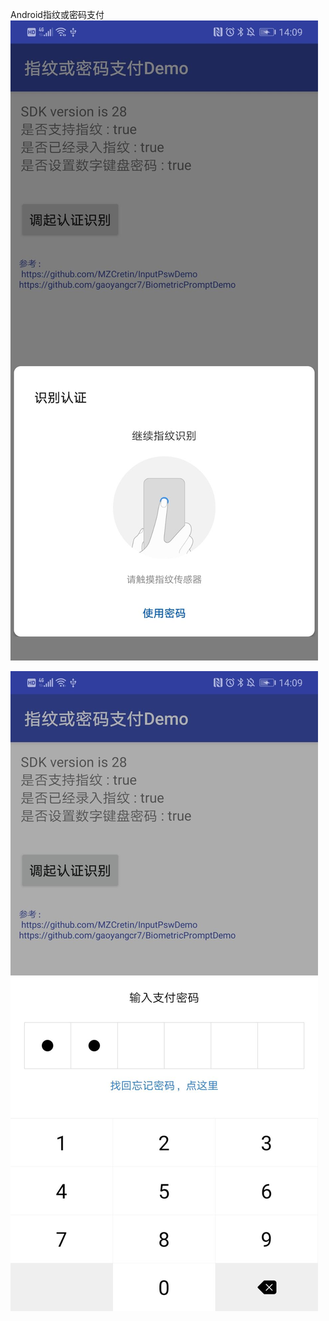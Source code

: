 Android指纹或密码支付
![image](https://github.com/chen1128/BiometricPromptDemo-master/blob/master/images/payzw1.jpg)


![image](https://github.com/chen1128/BiometricPromptDemo-master/blob/master/images/payzw2.jpg)

